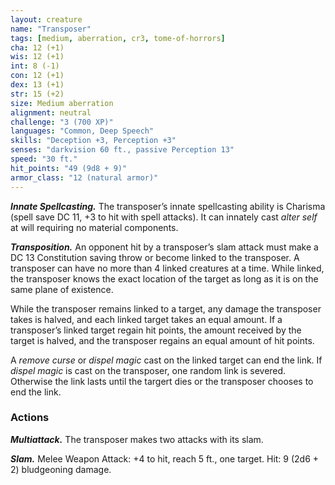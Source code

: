 ```yaml
---
layout: creature
name: "Transposer"
tags: [medium, aberration, cr3, tome-of-horrors]
cha: 12 (+1)
wis: 12 (+1)
int: 8 (-1)
con: 12 (+1)
dex: 13 (+1)
str: 15 (+2)
size: Medium aberration
alignment: neutral
challenge: "3 (700 XP)"
languages: "Common, Deep Speech"
skills: "Deception +3, Perception +3"
senses: "darkvision 60 ft., passive Perception 13"
speed: "30 ft."
hit_points: "49 (9d8 + 9)"
armor_class: "12 (natural armor)"
---
```


***Innate Spellcasting.*** The transposer’s
innate spellcasting ability is Charisma
(spell save DC 11, +3 to hit with spell
attacks). It can innately cast <i>alter self</i> at
will requiring no material components.

***Transposition.*** An opponent hit by a transposer’s slam attack must make
a DC 13 Constitution saving throw or become linked to the transposer.
A transposer can have no more than 4 linked creatures at a time. While
linked, the transposer knows the exact location of the target as long as
it is on the same plane of existence.

While the transposer remains linked to a target, any damage the
transposer takes is halved, and each linked target takes an equal
amount. If a transposer’s linked target regain hit points, the
amount received by the target is halved, and the transposer
regains an equal amount of hit points.

A <i>remove curse</i> or <i>dispel magic</i> cast on the linked target can
end the link. If <i>dispel magic</i> is cast on the transposer, one random link
is severed. Otherwise the link lasts until the targert dies or the transposer
chooses to end the link.

### Actions

***Multiattack.*** The transposer makes two attacks with its slam.

***Slam.*** Melee Weapon Attack: +4 to hit, reach 5 ft., one target. Hit: 9
(2d6 + 2) bludgeoning damage.
